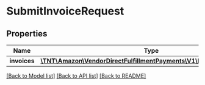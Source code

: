 # SubmitInvoiceRequest

## Properties
Name | Type | Description | Notes
------------ | ------------- | ------------- | -------------
**invoices** | [**\TNT\Amazon\VendorDirectFulfillmentPayments\V1\Model\InvoiceDetail[]**](InvoiceDetail.md) |  | [optional] 

[[Back to Model list]](../README.md#documentation-for-models) [[Back to API list]](../README.md#documentation-for-api-endpoints) [[Back to README]](../README.md)


